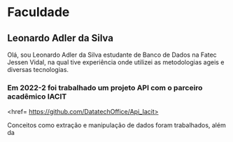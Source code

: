 <h1>Faculdade</h1>

<h2> Leonardo Adler da Silva </h2>

  Olá, sou Leonardo Adler da Silva
estudante de Banco de Dados na Fatec Jessen Vidal, na qual tive experiência 
onde utilizei as metodologias ageis e diversas tecnologias.  

 <h3> Em 2022-2 foi trabalhado um projeto API com o parceiro acadêmico IACIT </h3> 
 
 <href= https://github.com/DatatechOffice/Api_Iacit>
  
  Conceitos como extração e manipulação de dados foram trabalhados, além da  
  
  
  <br> 
  <br>
  
